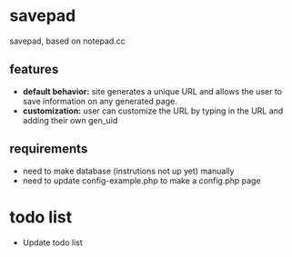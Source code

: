 # savepad
savepad, based on notepad.cc

## features
- **default behavior:** site generates a unique URL and allows the user to save information on any generated page.
- **customization:** user can customize the URL by typing in the URL and adding their own gen_uid

## requirements
- need to make database (instrutions not up yet) manually
- need to update config-example.php to make a config.php page

# todo list
- Update todo list
